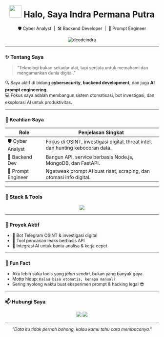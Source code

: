 <h1 align="center">
  <img src="https://raw.githubusercontent.com/MartinHeinz/MartinHeinz/master/wave.gif" width="40px"/>
  Halo, Saya <strong>Indra Permana Putra</strong>
</h1>

<p align="center">
  🛡️ Cyber Analyst &nbsp;|&nbsp; 🛠️ Backend Developer &nbsp;|&nbsp; 🤖 Prompt Engineer
</p>

<p align="center">
  <img src="https://komarev.com/ghpvc/?username=dcodeindra&label=Profile+Views&color=0e75b6&style=flat" alt="dcodeindra" />
</p>

---

### ✨ Tentang Saya

> “Teknologi bukan sekadar alat, tapi senjata untuk memahami dan mengamankan dunia digital.”

🔍 Saya aktif di bidang **cybersecurity**, **backend development**, dan juga **AI prompt engineering**.  
💻 Fokus saya adalah membangun sistem otomatisasi, bot investigasi, dan eksplorasi AI untuk produktivitas.

---

### 🧠 Keahlian Saya

| Role               | Penjelasan Singkat                                                                 |
|--------------------|-------------------------------------------------------------------------------------|
| 🛡️ Cyber Analyst   | Fokus di OSINT, investigasi digital, threat intel, dan hunting kebocoran data.     |
| 🧩 Backend Dev     | Bangun API, service berbasis Node.js, MongoDB, dan FastAPI.                         |
| 🤖 Prompt Engineer | Ngetweak prompt AI buat riset, scraping, dan otomasi info digital.                  |

---

### 🔧 Stack & Tools

<p align="center">
  <img src="https://skillicons.dev/icons?i=nodejs,express,python,fastapi,mongodb,bash,nginx,linux,docker,git,vscode,postman" />
</p>

---

### 🧪 Proyek Aktif

- 🤖 Bot Telegram OSINT & investigasi digital
- 🔎 Tool pencarian leaks berbasis API
- 🧠 Integrasi AI untuk bantu analisa & kerja cepet

---

### 🚀 Fun Fact

- Aku lebih suka tools yang *jalan sendiri*, bukan yang banyak gaya.
- Motto hidup: `Kalau bisa otomatis, kenapa manual?`
- Sering nyolong waktu buat eksperimen prompt & hacking legal 😎

---

### 📫 Hubungi Saya

<p align="center">
  <a href="https://t.me/dcodeindra"><img src="https://img.shields.io/badge/Telegram-2CA5E0?style=for-the-badge&logo=telegram&logoColor=white"/></a>
  <a href="https://github.com/dcodeindra"><img src="https://img.shields.io/badge/GitHub-000?style=for-the-badge&logo=github&logoColor=white"/></a>
</p>

---

<p align="center"><i>"Data itu tidak pernah bohong, kalau kamu tahu cara membacanya."</i></p>
